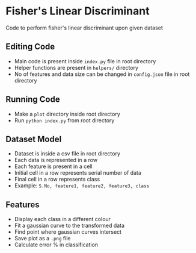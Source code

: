 # Fisher's Linear Discriminant

Code to perform fisher's linear discriminant upon given dataset

## Editing Code
* Main code is present inside `index.py` file in root directory
* Helper functions are present in `helpers/` directory
* No of features and data size can be changed in `config.json` file in root directory

## Running Code
* Make a `plot` directory inside root directory
* Run `python index.py` from root directory

## Dataset Model
* Dataset is inside a csv file in root directory
* Each data is represented in a row
* Each feature is present in a cell
* Initial cell in a row represents serial number of data
* Final cell in a row represents class
* Example: `S.No, feature1, feature2, feature3, class`

## Features
* Display each class in a different colour
* Fit a gaussian curve to the transformed data
* Find point where gaussian curves intersect
* Save plot as a `.png` file
* Calculate error % in classification
